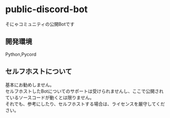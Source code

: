 # public-discord-bot
そにゃコミュニティの公開Botです

## 開発環境
Python,Pycord

## セルフホストについて
基本にお勧めしません。<br>
セルフホストしたBotについてのサポートは受けられませんし、ここで公開されているソースコードが動くとは限りません。<br>
それでも、参考にしたり、セルフホストする場合は、ライセンスを厳守してください。<br>
